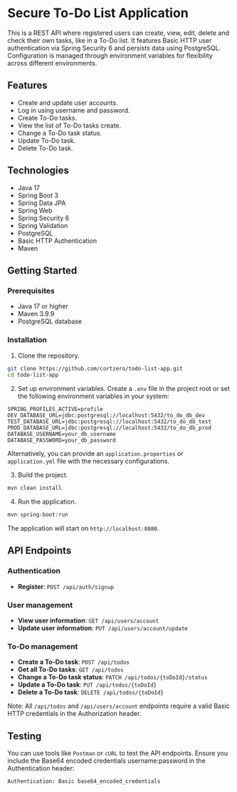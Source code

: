 # Secure To-Do List Application
This is a REST API where registered users can create, view, edit, delete and check their own tasks, like in a To-Do list. It features Basic HTTP user authentication via Spring Security 6 and persists data using PostgreSQL. Configuration is managed through environment variables for flexibility across different environments.

## Features
- Create and update user accounts.
- Log in using username and password.
- Create To-Do tasks.
- View the list of To-Do tasks create.
- Change a To-Do task status.
- Update To-Do task.
- Delete To-Do task.

## Technologies
- Java 17
- Spring Boot 3
- Spring Data JPA
- Spring Web
- Spring Security 6
- Spring Validation
- PostgreSQL
- Basic HTTP Authentication
- Maven

## Getting Started
### Prerequisites
- Java 17 or higher
- Maven 3.9.9
- PostgreSQL database

### Installation
1. Clone the repository.
```bash
git clone https://github.com/cortzero/todo-list-app.git
cd todo-list-app
```

2. Set up environment variables.
Create a `.env` file in the project root or set the following environment variables in your system:
```env
SPRING_PROFILES_ACTIVE=profile
DEV_DATABASE_URL=jdbc:postgresql://localhost:5432/to_do_db_dev
TEST_DATABASE_URL=jdbc:postgresql://localhost:5432/to_do_db_test
PROD_DATABASE_URL=jdbc:postgresql://localhost:5432/to_do_db_prod
DATABASE_USERNAME=your_db_username
DATABASE_PASSWORD=your_db_password
```
Alternatively, you can provide an `application.properties` or `application.yml` file with the necessary configurations.

3. Build the project.
```bash
mvn clean install
```

4. Run the application.
```bash
mvn spring-boot:run
```
The application will start on `http://localhost:8080`.

## API Endpoints
### Authentication
- **Register**: `POST /api/auth/signup`

### User management
- **View user information**: `GET /api/users/account`
- **Update user information**: `PUT /api/users/account/update`

### To-Do management
- **Create a To-Do task**: `POST /api/todos`
- **Get all To-Do tasks**: `GET /api/todos`
- **Change a To-Do task status**: `PATCH /api/todos/{toDoId}/status`
- **Update a To-Do task**: `PUT /api/todos/{toDoId}`
- **Delete a To-Do task**: `DELETE /api/todos/{toDoId}`

Note: All `/api/todos` and `/api/users/account` endpoints require a valid Basic HTTP credentials in the Authorization header.

## Testing
You can use tools like `Postman` or `cURL` to test the API endpoints. Ensure you include the Base64 encoded credentials username:password in the Authentication header:

```http
Authentication: Basic base64_encoded_credentials
```
